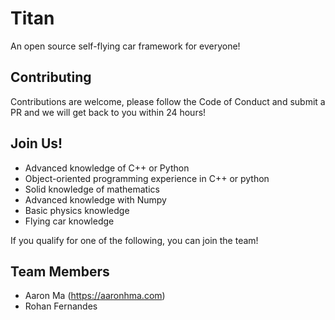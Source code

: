 # Titan
An open source self-flying car framework for everyone!

## Contributing
Contributions are welcome, please follow the Code of Conduct and submit a PR and we will get back to you within 24 hours!

## Join Us!
* Advanced knowledge of C++ or Python
* Object-oriented programming experience in C++ or python
* Solid knowledge of mathematics
* Advanced knowledge with Numpy
* Basic physics knowledge
* Flying car knowledge

If you qualify for one of the following, you can join the team!

## Team Members 
* Aaron Ma (https://aaronhma.com)
* Rohan Fernandes 
